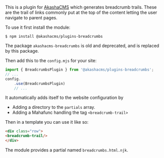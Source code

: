 This is a plugin for [AkashaCMS](http://akashacms.com) which generates breadcrumb trails.  These are the trail of links commonly put at the top of the content letting the user navigate to parent pages.

To use it first install the module:

```shell
$ npm install @akashacms/plugins-breadcrumbs
```

The package `akashacms-breadcrumbs` is old and deprecated, and is replaced by this package.

Then add this to the `config.mjs` for your site:

```js
import { BreadcrumbsPlugin } from '@akashacms/plugins-breadcrumbs';
// ...
config.
    .use(BreadcrumbsPlugin)
    // ...
```

It automatically adds itself to the website configuration by

* Adding a directory to the `partials` array.
* Adding a Mahafunc handling the tag `<breadcrumb-trail>`

Then in a template you can use it like so:

```html
<div class="row">
<breadcrumb-trail/>
</div>
```

The module provides a partial named `breadcrumbs.html.njk`.
